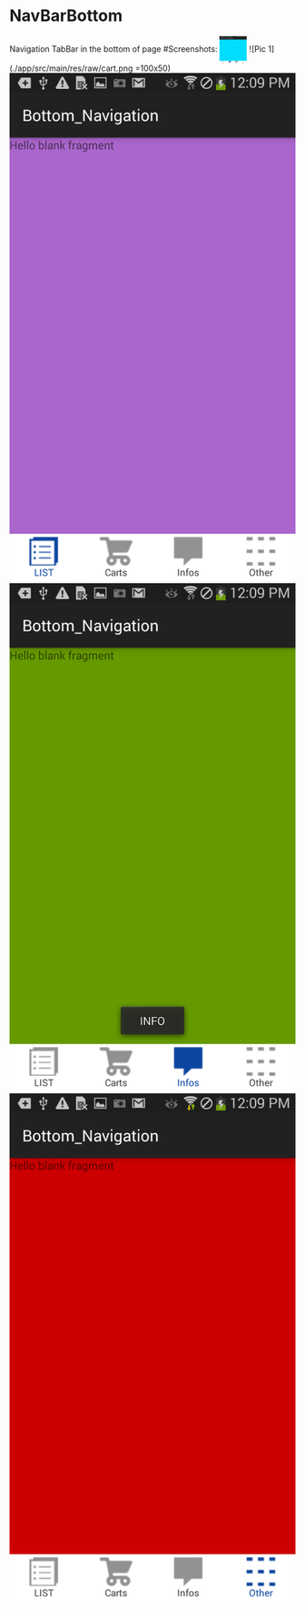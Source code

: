 # NavBarBottom
Navigation TabBar in the bottom of page
#Screenshots:
<img src="./app/src/main/res/raw/cart.png" align="center" height="48" width="48" >
![Pic 1](./app/src/main/res/raw/cart.png =100x50)
![Pic 2](./app/src/main/res/raw/list.png)
![Pic 3](./app/src/main/res/raw/info.png)
![Pic 4](./app/src/main/res/raw/other.png)
